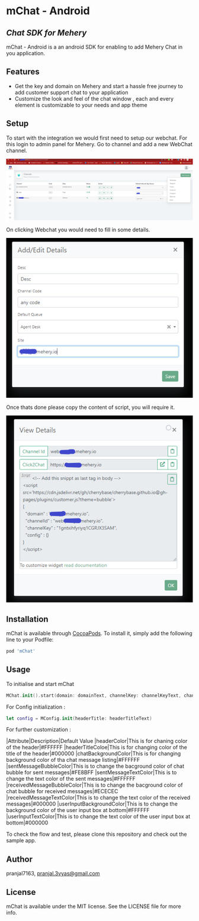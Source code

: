 # mChat - Android
## _Chat SDK for Mehery_

mChat - Android is a an android SDK for enabling to add Mehery Chat in you application.

## Features

- Get the key and domain on Mehery and start a hassle free journey to add customer support chat to your application
- Customize the look and feel of the chat window , each and every element is customizable to your needs and app theme


## Setup

To start with the integration we would first need to setup our webchat. For this login to admin panel for Mehery. Go to channel and add a new WebChat channel.

![image description](https://raw.githubusercontent.com/mehery-soccom/mChat-Android/master/images/Readme1.PNG)

On clicking Webchat you would need to fill in some details.

![image description](https://raw.githubusercontent.com/mehery-soccom/mChat-Android/master/images/Readme2.PNG)

Once thats done please copy the content of script, you will require it.

![image description](https://raw.githubusercontent.com/mehery-soccom/mChat-Android/master/images/Readme3.PNG)

## Installation

mChat is available through [CocoaPods](https://cocoapods.org). To install
it, simply add the following line to your Podfile:

```ruby
pod 'mChat'
```

## Usage

To initialise and start mChat

```swift
MChat.init().start(domain: domainText, channelKey: channelKeyText, channelId: channelIdText,logo: UIImage.init(named: "logo")!,config: config, viewController: self)
```

For Config initialization : 

```swift
let config = MConfig.init(headerTitle: headerTitleText)
```

For further customization :

|Attribute|Description|Default Value
|headerColor|This is for chaning color of the header|#FFFFFF
|headerTitleColoe|This is for changing color of the title of the header|#000000
|chatBackgroundColor|This is for changing background color of tha chat message listing|#FFFFFF
|sentMessageBubbleColor|This is to change the bacground color of chat bubble for sent messages|#FE8BFF
|sentMessageTextColor|This is to change the text color of the sent messages|#FFFFFF
|receivedMessageBubbleColor|This is to change the bacground color of chat bubble for received messages|#ECECEC
|receivedMessageTextColor|This is to change the text color of the received messages|#000000
|userInputBackgroundColor|This is to change the background color of the user input box at bottom|#FFFFFF
|userInputTextColor|This is to change the text color of the user input box at bottom|#000000

To check the flow and test, please clone this repository and check out the sample app.

## Author

pranjal7163, pranjal.3vyas@gmail.com

## License

mChat is available under the MIT license. See the LICENSE file for more info.
